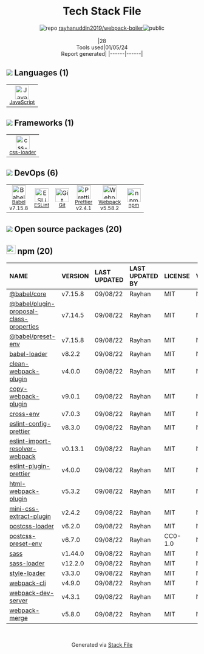 <!--
&lt;--- Readme.md Snippet without images Start ---&gt;
## Tech Stack
rayhanuddin2019/webpack-boiler is built on the following main stack:

- [JavaScript](https://developer.mozilla.org/en-US/docs/Web/JavaScript) – Languages
- [Webpack](http://webpack.js.org) – JS Build Tools / JS Task Runners
- [Babel](http://babeljs.io/) – JavaScript Compilers
- [ESLint](http://eslint.org/) – Code Review
- [Prettier](https://prettier.io/) – Code Review
- [css-loader](https://github.com/webpack-contrib/css-loader) – CSS Pre-processors / Extensions

Full tech stack [here](/techstack.md)

&lt;--- Readme.md Snippet without images End ---&gt;

&lt;--- Readme.md Snippet with images Start ---&gt;
## Tech Stack
rayhanuddin2019/webpack-boiler is built on the following main stack:

- <img width='25' height='25' src='https://img.stackshare.io/service/1209/javascript.jpeg' alt='JavaScript'/> [JavaScript](https://developer.mozilla.org/en-US/docs/Web/JavaScript) – Languages
- <img width='25' height='25' src='https://img.stackshare.io/service/1682/IMG_4636.PNG' alt='Webpack'/> [Webpack](http://webpack.js.org) – JS Build Tools / JS Task Runners
- <img width='25' height='25' src='https://img.stackshare.io/service/2739/-1wfGjNw.png' alt='Babel'/> [Babel](http://babeljs.io/) – JavaScript Compilers
- <img width='25' height='25' src='https://img.stackshare.io/service/3337/Q4L7Jncy.jpg' alt='ESLint'/> [ESLint](http://eslint.org/) – Code Review
- <img width='25' height='25' src='https://img.stackshare.io/service/7035/default_66f265943abed56bcdbfca1c866a4261b1fbb063.jpg' alt='Prettier'/> [Prettier](https://prettier.io/) – Code Review
- <img width='25' height='25' src='https://img.stackshare.io/service/8074/default_d2b16fd6997fb2e164de645a34f9b8d5a880d999.png' alt='css-loader'/> [css-loader](https://github.com/webpack-contrib/css-loader) – CSS Pre-processors / Extensions

Full tech stack [here](/techstack.md)

&lt;--- Readme.md Snippet with images End ---&gt;
-->
<div align="center">

# Tech Stack File
![](https://img.stackshare.io/repo.svg "repo") [rayhanuddin2019/webpack-boiler](https://github.com/rayhanuddin2019/webpack-boiler)![](https://img.stackshare.io/public_badge.svg "public")
<br/><br/>
|28<br/>Tools used|01/05/24 <br/>Report generated|
|------|------|
</div>

## <img src='https://img.stackshare.io/languages.svg'/> Languages (1)
<table><tr>
  <td align='center'>
  <img width='36' height='36' src='https://img.stackshare.io/service/1209/javascript.jpeg' alt='JavaScript'>
  <br>
  <sub><a href="https://developer.mozilla.org/en-US/docs/Web/JavaScript">JavaScript</a></sub>
  <br>
  <sub></sub>
</td>

</tr>
</table>

## <img src='https://img.stackshare.io/frameworks.svg'/> Frameworks (1)
<table><tr>
  <td align='center'>
  <img width='36' height='36' src='https://img.stackshare.io/service/8074/default_d2b16fd6997fb2e164de645a34f9b8d5a880d999.png' alt='css-loader'>
  <br>
  <sub><a href="https://github.com/webpack-contrib/css-loader">css-loader</a></sub>
  <br>
  <sub></sub>
</td>

</tr>
</table>

## <img src='https://img.stackshare.io/devops.svg'/> DevOps (6)
<table><tr>
  <td align='center'>
  <img width='36' height='36' src='https://img.stackshare.io/service/2739/-1wfGjNw.png' alt='Babel'>
  <br>
  <sub><a href="http://babeljs.io/">Babel</a></sub>
  <br>
  <sub>v7.15.8</sub>
</td>

<td align='center'>
  <img width='36' height='36' src='https://img.stackshare.io/service/3337/Q4L7Jncy.jpg' alt='ESLint'>
  <br>
  <sub><a href="http://eslint.org/">ESLint</a></sub>
  <br>
  <sub></sub>
</td>

<td align='center'>
  <img width='36' height='36' src='https://img.stackshare.io/service/1046/git.png' alt='Git'>
  <br>
  <sub><a href="http://git-scm.com/">Git</a></sub>
  <br>
  <sub></sub>
</td>

<td align='center'>
  <img width='36' height='36' src='https://img.stackshare.io/service/7035/default_66f265943abed56bcdbfca1c866a4261b1fbb063.jpg' alt='Prettier'>
  <br>
  <sub><a href="https://prettier.io/">Prettier</a></sub>
  <br>
  <sub>v2.4.1</sub>
</td>

<td align='center'>
  <img width='36' height='36' src='https://img.stackshare.io/service/1682/IMG_4636.PNG' alt='Webpack'>
  <br>
  <sub><a href="http://webpack.js.org">Webpack</a></sub>
  <br>
  <sub>v5.58.2</sub>
</td>

<td align='center'>
  <img width='36' height='36' src='https://img.stackshare.io/service/1120/lejvzrnlpb308aftn31u.png' alt='npm'>
  <br>
  <sub><a href="https://www.npmjs.com/">npm</a></sub>
  <br>
  <sub></sub>
</td>

</tr>
</table>


## <img src='https://img.stackshare.io/group.svg' /> Open source packages (20)</h2>

## <img width='24' height='24' src='https://img.stackshare.io/service/1120/lejvzrnlpb308aftn31u.png'/> npm (20)

|NAME|VERSION|LAST UPDATED|LAST UPDATED BY|LICENSE|VULNERABILITIES|
|:------|:------|:------|:------|:------|:------|
|[@babel/core](https://www.npmjs.com/@babel/core)|v7.15.8|09/08/22|Rayhan |MIT|N/A|
|[@babel/plugin-proposal-class-properties](https://www.npmjs.com/@babel/plugin-proposal-class-properties)|v7.14.5|09/08/22|Rayhan |MIT|N/A|
|[@babel/preset-env](https://www.npmjs.com/@babel/preset-env)|v7.15.8|09/08/22|Rayhan |MIT|N/A|
|[babel-loader](https://www.npmjs.com/babel-loader)|v8.2.2|09/08/22|Rayhan |MIT|N/A|
|[clean-webpack-plugin](https://www.npmjs.com/clean-webpack-plugin)|v4.0.0|09/08/22|Rayhan |MIT|N/A|
|[copy-webpack-plugin](https://www.npmjs.com/copy-webpack-plugin)|v9.0.1|09/08/22|Rayhan |MIT|N/A|
|[cross-env](https://www.npmjs.com/cross-env)|v7.0.3|09/08/22|Rayhan |MIT|N/A|
|[eslint-config-prettier](https://www.npmjs.com/eslint-config-prettier)|v8.3.0|09/08/22|Rayhan |MIT|N/A|
|[eslint-import-resolver-webpack](https://www.npmjs.com/eslint-import-resolver-webpack)|v0.13.1|09/08/22|Rayhan |MIT|N/A|
|[eslint-plugin-prettier](https://www.npmjs.com/eslint-plugin-prettier)|v4.0.0|09/08/22|Rayhan |MIT|N/A|
|[html-webpack-plugin](https://www.npmjs.com/html-webpack-plugin)|v5.3.2|09/08/22|Rayhan |MIT|N/A|
|[mini-css-extract-plugin](https://www.npmjs.com/mini-css-extract-plugin)|v2.4.2|09/08/22|Rayhan |MIT|N/A|
|[postcss-loader](https://www.npmjs.com/postcss-loader)|v6.2.0|09/08/22|Rayhan |MIT|N/A|
|[postcss-preset-env](https://www.npmjs.com/postcss-preset-env)|v6.7.0|09/08/22|Rayhan |CC0-1.0|N/A|
|[sass](https://www.npmjs.com/sass)|v1.44.0|09/08/22|Rayhan |MIT|N/A|
|[sass-loader](https://www.npmjs.com/sass-loader)|v12.2.0|09/08/22|Rayhan |MIT|N/A|
|[style-loader](https://www.npmjs.com/style-loader)|v3.3.0|09/08/22|Rayhan |MIT|N/A|
|[webpack-cli](https://www.npmjs.com/webpack-cli)|v4.9.0|09/08/22|Rayhan |MIT|N/A|
|[webpack-dev-server](https://www.npmjs.com/webpack-dev-server)|v4.3.1|09/08/22|Rayhan |MIT|N/A|
|[webpack-merge](https://www.npmjs.com/webpack-merge)|v5.8.0|09/08/22|Rayhan |MIT|N/A|

<br/>
<div align='center'>

Generated via [Stack File](https://github.com/marketplace/stack-file)
